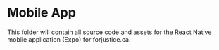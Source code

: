 # Mobile App

This folder will contain all source code and assets for the React Native mobile application (Expo) for forjustice.ca.